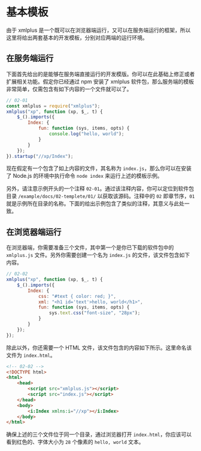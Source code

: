 # 基本模板

由于 xmlplus 是一个既可以在浏览器端运行，又可以在服务端运行的框架，所以这里将给出两套基本的开发模板，分别对应两端的运行环境。

## 在服务端运行

下面首先给出的是能够在服务端直接运行的开发模版。你可以在此基础上修正或者扩展相关功能。假定你已经通过 npm 安装了 xmlplus 软件包，那么服务端的模板非常简单，仅需包含有如下内容的一个文件就可以了。

```js
// 02-01
const xmlplus = require("xmlplus");
xmlplus("xp", function (xp, $_, t) {
    $_().imports({
        Index: {
            fun: function (sys, items, opts) {
                console.log("hello, world");
            }
        }
    });
}).startup("//xp/Index");
```

现在假定有一个包含了如上内容的文件，其名称为 `index.js`，那么你可以在安装了 Node.js 的环境中执行命令 `node index` 来运行上述的模板示例。

另外，请注意示例开头的一个注释 `02-01`。通过该注释内容，你可以定位到软件包目录 `/example/docs/02-templete/01/` 以获取该源码。注释中的 `02` 即章节序，`01` 就是示例所在目录的名称。下面的给出示例包含了类似的注释，其意义与此处一致。

## 在浏览器端运行

在浏览器端，你需要准备三个文件，其中第一个是你已下载的软件包中的 `xmlplus.js` 文件。另外你需要创建一个名为 `index.js` 的文件，该文件包含如下内容。

```js
// 02-02
xmlplus("xp", function (xp, $_, t) {
    $_().imports({
        Index: {
            css: "#text { color: red; }",
            xml: "<h1 id='text'>hello, world</h1>",
            fun: function (sys, items, opts) {
                sys.text.css("font-size", "28px");
            }
        }
    });
});
```

除此以外，你还需要一个 HTML 文件，该文件包含的内容如下所示。这里命名该文件为 `index.html`。

```html
<!-- 02-02 -->
<!DOCTYPE html>
<html>
    <head>
        <script src="xmlplus.js"></script>
        <script src="index.js"></script>
    </head>
    <body>
        <i:Index xmlns:i="//xp"></i:Index>
    </body>
</html>
```

确保上述的三个文件位于同一个目录，通过浏览器打开 `index.html`，你应该可以看到红色的、字体大小为 `28` 个像素的 `hello, world` 文本。